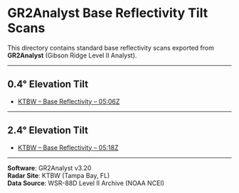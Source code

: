 # GR2Analyst Base Reflectivity Tilt Scans

This directory contains standard base reflectivity scans exported from **GR2Analyst** (Gibson Ridge Level II Analyst).

---

## 0.4° Elevation Tilt

- [KTBW – Base Reflectivity – 05:06Z](ktbw_19980223_0506_BR_0.4.png)

---

## 2.4° Elevation Tilt

- [KTBW – Base Reflectivity – 05:18Z](ktbw_19980223_0518_BR_2.4.png)

---

**Software**: GR2Analyst v3.20  
**Radar Site**: KTBW (Tampa Bay, FL)  
**Data Source**: WSR-88D Level II Archive (NOAA NCEI)


